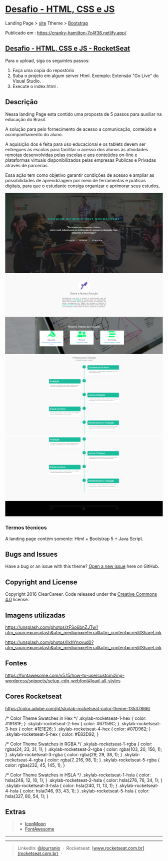 # [Desafio - HTML, CSS e JS](https://efficient-sloth-d85.notion.site/Instru-es-dos-desafios-f2f2c5574cf640c59de425413f60c8eb?p=d214b654aec44c21b55a399a73fcfb04)

Landing Page > [site](https://cranky-hamilton-7c4f36.netlify.app/)
Ttheme > [Bootstrap](http://getbootstrap.com/)

Publicado em : https://cranky-hamilton-7c4f36.netlify.app/

## [Desafio - HTML, CSS e JS - RocketSeat](https://www.notion.so/Desafio-HTML-CSS-e-JS-d214b654aec44c21b55a399a73fcfb04)

Para o upload,
siga os seguintes passos:

1. Faça uma copia do repostório
2. Suba o projeto em algum server Html. Exemplo: Extensão "Go Live" do Visual Studio.
3. Execute o index.html .

## Descrição

Nessa landing Page esta contido uma proposta de 5 passos para auxiliar na educação do Brasil.

A solução para pelo fornecimento de acesso a comunicação, conteúdo e acompanhamento do aluno.

A aquisição dos é feita para uso educacional e os tablets devem ser entregues às escolas para facilitar o acesso dos alunos às atividades remotas desenvolvidas pelas escolas e aos conteúdos on-line e plataformas virtuais disponibilizados pelas empresas Publicas e Privadas através de parcerias.

Essa ação tem como objetivo garantir condições de acesso e ampliar as possibilidades de aprendizagem por meio de ferramentas e práticas digitais, para que o estudante consiga organizar e aprimorar seus estudos,

![Edit](/images/01-pagina-inicial.png) ![Edit](/images/02-sobre.png)
![Edit](/images/03-5-passos-solucao.png) ![Edit](/images/04-footer.png)


### Termos técnicos
A landing page contém somente: Html + Bootstrap 5 + Java Script.


## Bugs and Issues
Have a bug or an issue with this theme? [Open a new issue](https://github.com/lourranio/dowhile-landing-page/issues) here on GitHub.


## Copyright and License
Copyright 2016 ClearCareer. Code released under the [Creative Commons 4.0](https://creativecommons.org/licenses/by/4.0/) license.


## Imagens utilizadas
https://unsplash.com/photos/zFSo6bnZJTw?utm_source=unsplash&utm_medium=referral&utm_content=creditShareLink

https://unsplash.com/photos/IlxhYnxvud0?utm_source=unsplash&utm_medium=referral&utm_content=creditShareLink

## Fontes
https://fontawesome.com/v5.15/how-to-use/customizing-wordpress/snippets/setup-cdn-webfont#load-all-styles


## Cores Rocketseat

https://color.adobe.com/pt/skylab-rocketseat-color-theme-13537866/

/* Color Theme Swatches in Hex */
.skylab-rocketseat-1-hex { color: #19181F; }
.skylab-rocketseat-2-hex { color: #67159C; }
.skylab-rocketseat-3-hex { color: #1E1E26; }
.skylab-rocketseat-4-hex { color: #07D962; }
.skylab-rocketseat-5-hex { color: #E82D92; }

/* Color Theme Swatches in RGBA */
.skylab-rocketseat-1-rgba { color: rgba(24, 23, 31, 1); }
.skylab-rocketseat-2-rgba { color: rgba(103, 20, 156, 1); }
.skylab-rocketseat-3-rgba { color: rgba(29, 29, 38, 1); }
.skylab-rocketseat-4-rgba { color: rgba(7, 216, 98, 1); }
.skylab-rocketseat-5-rgba { color: rgba(232, 45, 145, 1); }

/* Color Theme Swatches in HSLA */
.skylab-rocketseat-1-hsla { color: hsla(248, 12, 10, 1); }
.skylab-rocketseat-2-hsla { color: hsla(276, 76, 34, 1); }
.skylab-rocketseat-3-hsla { color: hsla(240, 11, 13, 1); }
.skylab-rocketseat-4-hsla { color: hsla(146, 93, 43, 1); }
.skylab-rocketseat-5-hsla { color: hsla(327, 80, 54, 1); }

## Extras

> -  [IconMoon](https://icomoon.io/)
> -  [FontAwesome](http://fontawesome.io/)

<hr>

----
> LinkedIn: [@lourranio](https://www.linkedin.com/in/lourranio) &nbsp;&middot;&nbsp;
> Rocketseat: [www.rocketseat.com.br](rocketseat.com.br) &nbsp;&middot;&nbsp;



